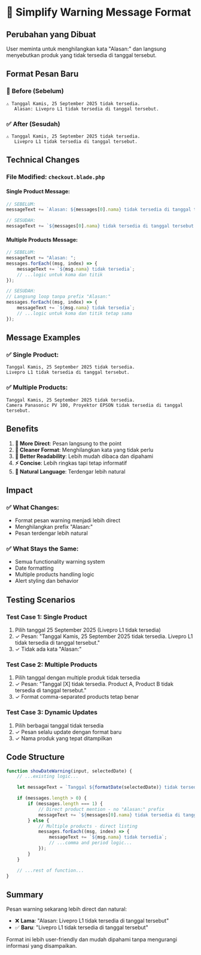 # 📝 Simplify Warning Message Format

## Perubahan yang Dibuat

User meminta untuk menghilangkan kata "Alasan:" dan langsung menyebutkan produk yang tidak tersedia di tanggal tersebut.

## Format Pesan Baru

### 📝 **Before (Sebelum)**

```
⚠️ Tanggal Kamis, 25 September 2025 tidak tersedia.
   Alasan: Livepro L1 tidak tersedia di tanggal tersebut.
```

### ✅ **After (Sesudah)**

```
⚠️ Tanggal Kamis, 25 September 2025 tidak tersedia.
   Livepro L1 tidak tersedia di tanggal tersebut.
```

## Technical Changes

### **File Modified:** `checkout.blade.php`

#### **Single Product Message:**

```javascript
// SEBELUM:
messageText += `Alasan: ${messages[0].nama} tidak tersedia di tanggal tersebut.`;

// SESUDAH:
messageText += `${messages[0].nama} tidak tersedia di tanggal tersebut.`;
```

#### **Multiple Products Message:**

```javascript
// SEBELUM:
messageText += "Alasan: ";
messages.forEach((msg, index) => {
    messageText += `${msg.nama} tidak tersedia`;
    // ...logic untuk koma dan titik
});

// SESUDAH:
// Langsung loop tanpa prefix "Alasan:"
messages.forEach((msg, index) => {
    messageText += `${msg.nama} tidak tersedia`;
    // ...logic untuk koma dan titik tetap sama
});
```

## Message Examples

### ✅ **Single Product:**

```
Tanggal Kamis, 25 September 2025 tidak tersedia.
Livepro L1 tidak tersedia di tanggal tersebut.
```

### ✅ **Multiple Products:**

```
Tanggal Kamis, 25 September 2025 tidak tersedia.
Camera Panasonic PV 100, Proyektor EPSON tidak tersedia di tanggal tersebut.
```

## Benefits

1. **🎯 More Direct**: Pesan langsung to the point
2. **🧹 Cleaner Format**: Menghilangkan kata yang tidak perlu
3. **📱 Better Readability**: Lebih mudah dibaca dan dipahami
4. **⚡ Concise**: Lebih ringkas tapi tetap informatif
5. **💬 Natural Language**: Terdengar lebih natural

## Impact

### ✅ **What Changes:**

-   Format pesan warning menjadi lebih direct
-   Menghilangkan prefix "Alasan:"
-   Pesan terdengar lebih natural

### ✅ **What Stays the Same:**

-   Semua functionality warning system
-   Date formatting
-   Multiple products handling logic
-   Alert styling dan behavior

## Testing Scenarios

### **Test Case 1: Single Product**

1. Pilih tanggal 25 September 2025 (Livepro L1 tidak tersedia)
2. ✓ Pesan: "Tanggal Kamis, 25 September 2025 tidak tersedia. Livepro L1 tidak tersedia di tanggal tersebut."
3. ✓ Tidak ada kata "Alasan:"

### **Test Case 2: Multiple Products**

1. Pilih tanggal dengan multiple produk tidak tersedia
2. ✓ Pesan: "Tanggal [X] tidak tersedia. Product A, Product B tidak tersedia di tanggal tersebut."
3. ✓ Format comma-separated products tetap benar

### **Test Case 3: Dynamic Updates**

1. Pilih berbagai tanggal tidak tersedia
2. ✓ Pesan selalu update dengan format baru
3. ✓ Nama produk yang tepat ditampilkan

## Code Structure

```javascript
function showDateWarning(input, selectedDate) {
    // ...existing logic...

    let messageText = `Tanggal ${formatDate(selectedDate)} tidak tersedia. `;

    if (messages.length > 0) {
        if (messages.length === 1) {
            // Direct product mention - no "Alasan:" prefix
            messageText += `${messages[0].nama} tidak tersedia di tanggal tersebut.`;
        } else {
            // Multiple products - direct listing
            messages.forEach((msg, index) => {
                messageText += `${msg.nama} tidak tersedia`;
                // ...comma and period logic...
            });
        }
    }

    // ...rest of function...
}
```

## Summary

Pesan warning sekarang lebih direct dan natural:

-   ❌ **Lama**: "Alasan: Livepro L1 tidak tersedia di tanggal tersebut"
-   ✅ **Baru**: "Livepro L1 tidak tersedia di tanggal tersebut"

Format ini lebih user-friendly dan mudah dipahami tanpa mengurangi informasi yang disampaikan.
